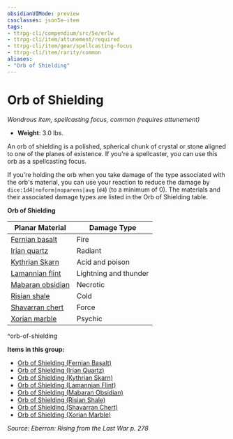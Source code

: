 ```yaml
---
obsidianUIMode: preview
cssclasses: json5e-item
tags:
- ttrpg-cli/compendium/src/5e/erlw
- ttrpg-cli/item/attunement/required
- ttrpg-cli/item/gear/spellcasting-focus
- ttrpg-cli/item/rarity/common
aliases: 
- "Orb of Shielding"
---
```

# Orb of Shielding
*Wondrous item, spellcasting focus, common (requires attunement)*  


- **Weight**: 3.0 lbs.

An orb of shielding is a polished, spherical chunk of crystal or stone aligned to one of the planes of existence. If you're a spellcaster, you can use this orb as a spellcasting focus.

If you're holding the orb when you take damage of the type associated with the orb's material, you can use your reaction to reduce the damage by `dice:1d4|noform|noparens|avg` (`d4`) (to a minimum of 0). The materials and their associated damage types are listed in the Orb of Shielding table.

**Orb of Shielding**

| Planar Material | Damage Type |
|-----------------|-------------|
| [Fernian basalt](Інструменти%20ДМ/CLI/items/orb-of-shielding-fernian-basalt-erlw.md) | Fire |
| [Irian quartz](Інструменти%20ДМ/CLI/items/orb-of-shielding-irian-quartz-erlw.md) | Radiant |
| [Kythrian Skarn](Інструменти%20ДМ/CLI/items/orb-of-shielding-kythrian-skarn-erlw.md) | Acid and poison |
| [Lamannian flint](Інструменти%20ДМ/CLI/items/orb-of-shielding-lamannian-flint-erlw.md) | Lightning and thunder |
| [Mabaran obsidian](Інструменти%20ДМ/CLI/items/orb-of-shielding-mabaran-obsidian-erlw.md) | Necrotic |
| [Risian shale](Інструменти%20ДМ/CLI/items/orb-of-shielding-risian-shale-erlw.md) | Cold |
| [Shavarran chert](Інструменти%20ДМ/CLI/items/orb-of-shielding-shavarran-chert-erlw.md) | Force |
| [Xorian marble](Інструменти%20ДМ/CLI/items/orb-of-shielding-xorian-marble-erlw.md) | Psychic |
^orb-of-shielding

**Items in this group:**

- [Orb of Shielding (Fernian Basalt)](Інструменти%20ДМ/CLI/items/orb-of-shielding-fernian-basalt-erlw.md)
- [Orb of Shielding (Irian Quartz)](Інструменти%20ДМ/CLI/items/orb-of-shielding-irian-quartz-erlw.md)
- [Orb of Shielding (Kythrian Skarn)](Інструменти%20ДМ/CLI/items/orb-of-shielding-kythrian-skarn-erlw.md)
- [Orb of Shielding (Lamannian Flint)](Інструменти%20ДМ/CLI/items/orb-of-shielding-lamannian-flint-erlw.md)
- [Orb of Shielding (Mabaran Obsidian)](Інструменти%20ДМ/CLI/items/orb-of-shielding-mabaran-obsidian-erlw.md)
- [Orb of Shielding (Risian Shale)](Інструменти%20ДМ/CLI/items/orb-of-shielding-risian-shale-erlw.md)
- [Orb of Shielding (Shavarran Chert)](Інструменти%20ДМ/CLI/items/orb-of-shielding-shavarran-chert-erlw.md)
- [Orb of Shielding (Xorian Marble)](Інструменти%20ДМ/CLI/items/orb-of-shielding-xorian-marble-erlw.md)

*Source: Eberron: Rising from the Last War p. 278*